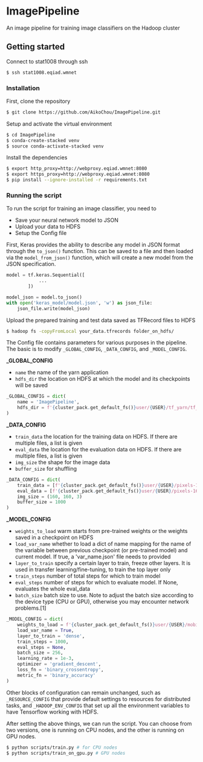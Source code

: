 # ImagePipeline
An image pipeline for training image classifiers on the Hadoop cluster

## Getting started

Connect to stat1008 through ssh 

```bash
$ ssh stat1008.eqiad.wmnet
```

### Installation

First, clone the repository

```bash
$ git clone https://github.com/AikoChou/ImagePipeline.git
```

Setup and activate the virtual environment

```bash
$ cd ImagePipeline
$ conda-create-stacked venv
$ source conda-activate-stacked venv
```

Install the dependencies

```bash
$ export http_proxy=http://webproxy.eqiad.wmnet:8080
$ export https_proxy=http://webproxy.eqiad.wmnet:8080
$ pip install --ignore-installed -r requirements.txt
```

### Running the script

To run the script for training an image classifier, you need to

- Save your neural network model to JSON
- Upload your data to HDFS
- Setup the Config file

First, Keras provides the ability to describe any model in JSON format through the `to_json()` function. This can be saved to a file and then loaded via the `model_from_json()` function, which will create a new model from the JSON specification.

```python
model = tf.keras.Sequential([
            ...
        ])

model_json = model.to_json()
with open('keras_model/model.json', 'w') as json_file:
    json_file.write(model_json)
```

Upload the prepared training and test data saved as TFRecord files to HDFS

```bash
$ hadoop fs -copyFromLocal your_data.tfrecords folder_on_hdfs/
```

The Config file contains parameters for various purposes in the pipeline. The basic is to modify `_GLOBAL_CONFIG`, `_DATA_CONFIG`, and `_MODEL_CONFIG`.

**_GLOBAL_CONFIG**
- `name` the name of the yarn application
- `hdfs_dir` the location on HDFS at which the model and its checkpoints will be saved

```python
_GLOBAL_CONFIG = dict(
    name = 'ImagePipeline',
    hdfs_dir = f'{cluster_pack.get_default_fs()}user/{USER}/tf_yarn/tf_yarn_{int(datetime.now().timestamp())}'
)
```

**_DATA_CONFIG**

- `train_data` the location for the training data on HDFS. If there are multiple files, a list is given
- `eval_data` the location for the evaluation data on HDFS. If there are multiple files, a list is given
- `img_size` the shape for the image data
- `buffer_size` for shuffling

```python
_DATA_CONFIG = dict(
    train_data = [f'{cluster_pack.get_default_fs()}user/{USER}/pixels-160x160-shuffle-000.tfrecords'],
    eval_data = [f'{cluster_pack.get_default_fs()}user/{USER}/pixels-160x160-shuffle-001.tfrecords'],
    img_size = (160, 160, 3)
    buffer_size = 1000
)
```

**_MODEL_CONFIG**

- `weights_to_load` warm starts from pre-trained weights or the weights saved in a checkpoint on HDFS
- `load_var_name` whether to load a dict of name mapping for the name of the variable between previous checkpoint (or pre-trained model) and current model. If true, a 'var_name.json' file needs to provided
- `layer_to_train` specify a certain layer to train, freeze other layers. It is used in transfer learning/fine-tuning, to train the top layer only
- `train_steps` number of total steps for which to train model
- `eval_steps` number of steps for which to evaluate model. If None, evaluates the whole eval_data
- `batch_size` batch size to use. Note to adjust the batch size according to the device type (CPU or GPU), otherwise you may encounter network problems.[1]

```python
_MODEL_CONFIG = dict(
    weights_to_load = f'{cluster_pack.get_default_fs()}user/{USER}/mobilenet/variables/variables',
    load_var_name = True,
    layer_to_train = 'dense',
    train_steps = 1000,
    eval_steps = None,
    batch_size = 256,
    learning_rate = 1e-3,
    optimizer = 'gradient_descent',
    loss_fn = 'binary_crossentropy',
    metric_fn = 'binary_accuracy'
)
```

Other blocks of configuration can remain unchanged, such as `_RESOURCE_CONFIG` that provide default settings to resources for distributed tasks, and `_HADOOP_ENV_CONFIG` that set up all the environment variables to have Tensorflow working with HDFS.

After setting the above things, we can run the script. You can choose from two versions, one is running on CPU nodes, and the other is running on GPU nodes.

```bash
$ python scripts/train.py # for CPU nodes
$ python scripts/train_on_gpu.py # GPU nodes
```

